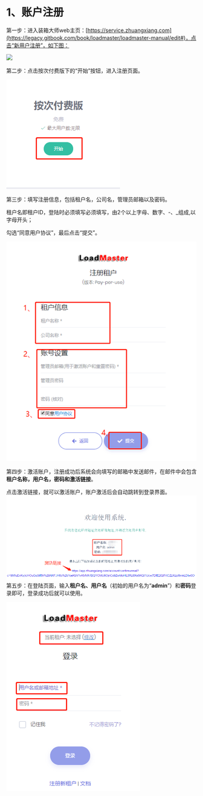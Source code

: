 # 1、账户注册

第一步：进入装箱大师web主页：[https://service.zhuangxiang.com](https://legacy.gitbook.com/book/loadmaster/loadmaster-manual/edit#)，点击“新用户注册”，如下图：

![](https://github.com/loadmaster/loadmaster-manual/tree/4f20f7e1d8eaa187d96657173bdf15a3c193db55/assets/import.png)

第二步：点击按次付费版下的“开始”按钮，进入注册页面。

![](../.gitbook/assets/11CDE.png)

第三步：填写注册信息，包括租户名，公司名，管理员邮箱以及密码。

租户名即租户ID，登陆时必须填写必须填写，由2个以上字母、数字、-、\_组成,以字母开头；

勾选“同意用户协议”，最后点击“提交”。

![](../.gitbook/assets/2A.png)

第四步：激活账户，注册成功后系统会向填写的邮箱中发送邮件，在邮件中会包含**租户名称，用户名，密码和激活链接**。

点击激活链接，就可以激活账户，账户激活后会自动跳转到登录界面。![](../.gitbook/assets/3A.png)第五步：在登陆页面，输入**租户名、用户名**（初始的用户名为“**admin**”）和**密码**登录即可，登录成功后就可以使用。

![](../.gitbook/assets/4A.png)

